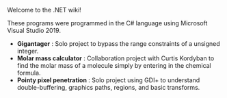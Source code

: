Welcome to the .NET wiki!

These programs were programmed in the C# language using Microsoft Visual Studio 2019.

- **Gigantager** : Solo project to bypass the range constraints of a unsigned integer.
- **Molar mass calculator** : Collaboration project with Curtis Kordyban to find the molar mass of a molecule simply by entering in the chemical formula.
- **Pointy pixel penetration** : Solo project using GDI+ to understand double-buffering, graphics paths, regions, and basic transforms.
